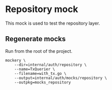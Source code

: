 # Repository mock

This mock is used to test the repository layer.

## Regenerate mocks

Run from the root of the project.

```shell
mockery \ 
    --dir=internal/auth/repository \ 
    --name=TxQuerier \ 
    --filename=with_tx.go \ 
    --output=internal/auth/mocks/repository \ 
    --outpkg=mocks_repository 
```